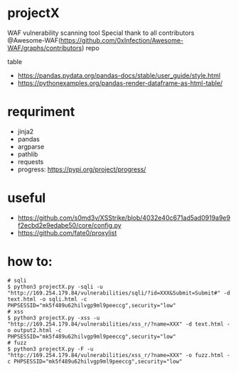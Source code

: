 # projectX
WAF vulnerability scanning tool
Special thank to all contributors @Awesome-WAF(https://github.com/0xInfection/Awesome-WAF/graphs/contributors) repo

table 
- https://pandas.pydata.org/pandas-docs/stable/user_guide/style.html
- https://pythonexamples.org/pandas-render-dataframe-as-html-table/

# requriment
- jinja2
- pandas
- argparse
- pathlib
- requests
- progress: https://pypi.org/project/progress/


# useful
- https://github.com/s0md3v/XSStrike/blob/4032e40c671ad5ad0919a9e9f2ecbd2e9edabe50/core/config.py
- https://github.com/fate0/proxylist

# how to:
```console
# sqli
$ python3 projectX.py -sqli -u "http://169.254.179.84/vulnerabilities/sqli/?id=XXX&Submit=Submit#" -d text.html -o sqli.html -c PHPSESSID="mk5f489u62hilvgp9ml9peeccg",security="low"
# xss
$ python3 projectX.py -xss -u "http://169.254.179.84/vulnerabilities/xss_r/?name=XXX" -d text.html -o output2.html -c PHPSESSID="mk5f489u62hilvgp9ml9peeccg",security="low"
# fuzz
$ python3 projectX.py -F -u "http://169.254.179.84/vulnerabilities/xss_r/?name=XXX" -o fuzz.html -c PHPSESSID="mk5f489u62hilvgp9ml9peeccg",security="low"

```